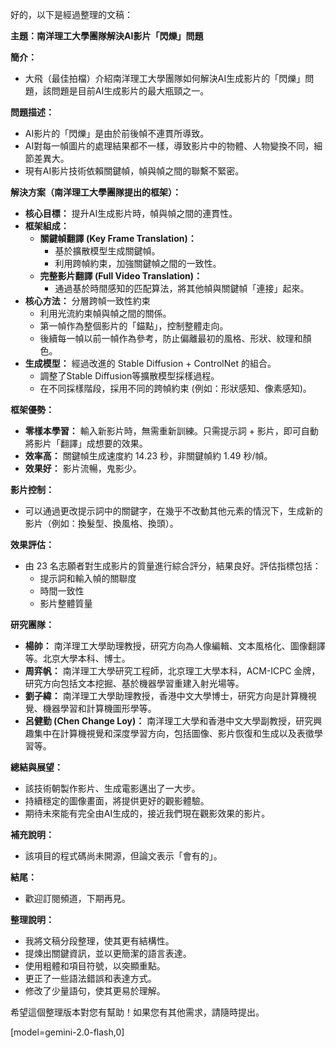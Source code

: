 好的，以下是經過整理的文稿：

**主題：南洋理工大學團隊解決AI影片「閃爍」問題**

**簡介：**

*   大飛（最佳拍檔）介紹南洋理工大學團隊如何解決AI生成影片的「閃爍」問題，該問題是目前AI生成影片的最大瓶頸之一。

**問題描述：**

*   AI影片的「閃爍」是由於前後幀不連貫所導致。
*   AI對每一幀圖片的處理結果都不一樣，導致影片中的物體、人物變換不同，細節差異大。
*   現有AI影片技術依賴關鍵幀，幀與幀之間的聯繫不緊密。

**解決方案（南洋理工大學團隊提出的框架）：**

*   **核心目標：** 提升AI生成影片時，幀與幀之間的連貫性。
*   **框架組成：**
    *   **關鍵幀翻譯 (Key Frame Translation)：**
        *   基於擴散模型生成關鍵幀。
        *   利用跨幀約束，加強關鍵幀之間的一致性。
    *   **完整影片翻譯 (Full Video Translation)：**
        *   通過基於時間感知的匹配算法，將其他幀與關鍵幀「連接」起來。
*   **核心方法：** 分層跨幀一致性約束
    *   利用光流約束幀與幀之間的關係。
    *   第一幀作為整個影片的「錨點」，控制整體走向。
    *   後續每一幀以前一幀作為參考，防止偏離最初的風格、形狀、紋理和顏色。
*   **生成模型：** 經過改進的 Stable Diffusion + ControlNet 的組合。
    *   調整了Stable Diffusion等擴散模型採樣過程。
    *   在不同採樣階段，採用不同的跨幀約束 (例如：形狀感知、像素感知)。

**框架優勢：**

*   **零樣本學習：** 輸入新影片時，無需重新訓練。只需提示詞 + 影片，即可自動將影片「翻譯」成想要的效果。
*   **效率高：** 關鍵幀生成速度約 14.23 秒，非關鍵幀約 1.49 秒/幀。
*   **效果好：** 影片流暢，鬼影少。

**影片控制：**

*   可以通過更改提示詞中的關鍵字，在幾乎不改動其他元素的情況下，生成新的影片（例如：換髮型、換風格、換頭）。

**效果評估：**

*   由 23 名志願者對生成影片的質量進行綜合評分，結果良好。評估指標包括：
    *   提示詞和輸入幀的關聯度
    *   時間一致性
    *   影片整體質量

**研究團隊：**

*   **楊帥：** 南洋理工大學助理教授，研究方向為人像編輯、文本風格化、圖像翻譯等。北京大學本科、博士。
*   **周弈帆：** 南洋理工大學研究工程師，北京理工大學本科，ACM-ICPC 金牌，研究方向包括文本挖掘、基於機器學習重建入射光場等。
*   **劉子緯：** 南洋理工大學助理教授，香港中文大學博士，研究方向是計算機視覺、機器學習和計算機圖形學等。
*   **呂健勤 (Chen Change Loy)：** 南洋理工大學和香港中文大學副教授，研究興趣集中在計算機視覺和深度學習方向，包括圖像、影片恢復和生成以及表徵學習等。

**總結與展望：**

*   該技術朝製作影片、生成電影邁出了一大步。
*   持續穩定的圖像畫面，將提供更好的觀影體驗。
*   期待未來能有完全由AI生成的，接近我們現在觀影效果的影片。

**補充說明：**

*   該項目的程式碼尚未開源，但論文表示「會有的」。

**結尾：**

*   歡迎訂閱頻道，下期再見。

**整理說明：**

*   我將文稿分段整理，使其更有結構性。
*   提煉出關鍵資訊，並以更簡潔的語言表達。
*   使用粗體和項目符號，以突顯重點。
*   更正了一些語法錯誤和表達方式。
*   修改了少量語句，使其更易於理解。

希望這個整理版本對您有幫助！如果您有其他需求，請隨時提出。

[model=gemini-2.0-flash,0]
